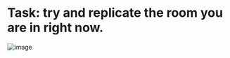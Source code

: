 # Task: try and replicate the room you are in right now.

![image](https://user-images.githubusercontent.com/32411021/125700662-dbc16838-60c2-4f43-bcb5-d6dfaf937616.png)
